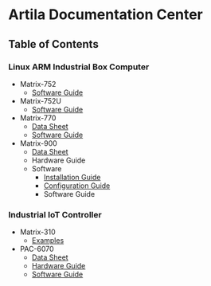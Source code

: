 # Artila Documentation Center

## Table of Contents
### Linux ARM Industrial Box Computer
  - Matrix-752
    - [Software Guide](matrix752/software_guide.md)
  - Matrix-752U
    - [Software Guide](matrix752U/software_guide.md)
  - Matrix-770
    - [Data Sheet](matrix770/datasheet.md)
    - [Software Guide](matrix770/software_guide.md)
  - Matrix-900
    - [Data Sheet](matrix900/datasheet.md)
    - Hardware Guide
    - Software
      - [Installation Guide](matrix900/installation.md)
      - [Configuration Guide](matrix900/configuration.md)
      - Software Guide
        
### Industrial IoT Controller
  - Matrix-310
      - [Examples](matrix310)
  - PAC-6070
      - [Data Sheet](pac6070/datasheet.md)
      - [Hardware Guide](pac6070/hardware_guide.md)
      - [Software Guide](pac6070/software_guide.md)

        
